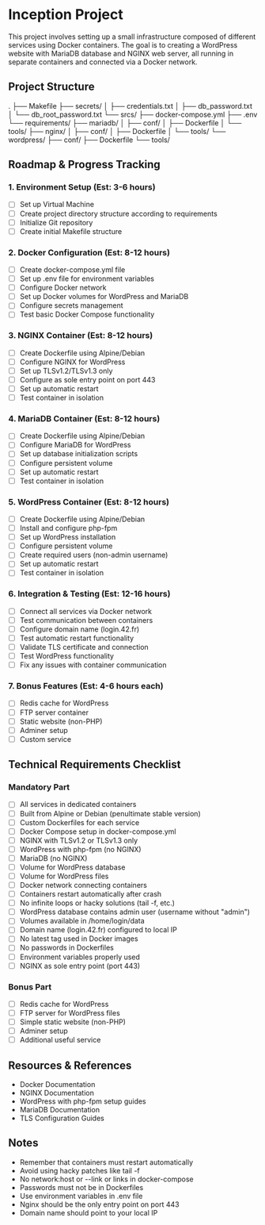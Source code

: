 # Inception Project

This project involves setting up a small infrastructure composed of different services using Docker containers. The goal is to creating a WordPress website with MariaDB database and NGINX web server, all running in separate containers and connected via a Docker network.

## Project Structure
.
├── Makefile
├── secrets/
│   ├── credentials.txt
│   ├── db_password.txt
│   └── db_root_password.txt
└── srcs/
    ├── docker-compose.yml
    ├── .env
    └── requirements/
        ├── mariadb/
        │   ├── conf/
        │   ├── Dockerfile
        │   └── tools/
        ├── nginx/
        │   ├── conf/
        │   ├── Dockerfile
        │   └── tools/
        └── wordpress/
            ├── conf/
            ├── Dockerfile
            └── tools/

## Roadmap & Progress Tracking

### 1. Environment Setup (Est: 3-6 hours)
- [ ] Set up Virtual Machine
- [ ] Create project directory structure according to requirements
- [ ] Initialize Git repository
- [ ] Create initial Makefile structure

### 2. Docker Configuration (Est: 8-12 hours)
- [ ] Create docker-compose.yml file
- [ ] Set up .env file for environment variables
- [ ] Configure Docker network
- [ ] Set up Docker volumes for WordPress and MariaDB
- [ ] Configure secrets management
- [ ] Test basic Docker Compose functionality

### 3. NGINX Container (Est: 8-12 hours)
- [ ] Create Dockerfile using Alpine/Debian
- [ ] Configure NGINX for WordPress
- [ ] Set up TLSv1.2/TLSv1.3 only
- [ ] Configure as sole entry point on port 443
- [ ] Set up automatic restart
- [ ] Test container in isolation

### 4. MariaDB Container (Est: 8-12 hours)
- [ ] Create Dockerfile using Alpine/Debian
- [ ] Configure MariaDB for WordPress
- [ ] Set up database initialization scripts
- [ ] Configure persistent volume
- [ ] Set up automatic restart
- [ ] Test container in isolation

### 5. WordPress Container (Est: 8-12 hours)
- [ ] Create Dockerfile using Alpine/Debian
- [ ] Install and configure php-fpm
- [ ] Set up WordPress installation
- [ ] Configure persistent volume
- [ ] Create required users (non-admin username)
- [ ] Set up automatic restart
- [ ] Test container in isolation

### 6. Integration & Testing (Est: 12-16 hours)
- [ ] Connect all services via Docker network
- [ ] Test communication between containers
- [ ] Configure domain name (login.42.fr)
- [ ] Test automatic restart functionality
- [ ] Validate TLS certificate and connection
- [ ] Test WordPress functionality
- [ ] Fix any issues with container communication

### 7. Bonus Features (Est: 4-6 hours each)
- [ ] Redis cache for WordPress
- [ ] FTP server container
- [ ] Static website (non-PHP)
- [ ] Adminer setup
- [ ] Custom service

## Technical Requirements Checklist

### Mandatory Part
- [ ] All services in dedicated containers
- [ ] Built from Alpine or Debian (penultimate stable version)
- [ ] Custom Dockerfiles for each service
- [ ] Docker Compose setup in docker-compose.yml
- [ ] NGINX with TLSv1.2 or TLSv1.3 only
- [ ] WordPress with php-fpm (no NGINX)
- [ ] MariaDB (no NGINX)
- [ ] Volume for WordPress database
- [ ] Volume for WordPress files
- [ ] Docker network connecting containers
- [ ] Containers restart automatically after crash
- [ ] No infinite loops or hacky solutions (tail -f, etc.)
- [ ] WordPress database contains admin user (username without "admin")
- [ ] Volumes available in /home/login/data
- [ ] Domain name (login.42.fr) configured to local IP
- [ ] No latest tag used in Docker images
- [ ] No passwords in Dockerfiles
- [ ] Environment variables properly used
- [ ] NGINX as sole entry point (port 443)

### Bonus Part
- [ ] Redis cache for WordPress
- [ ] FTP server for WordPress files
- [ ] Simple static website (non-PHP)
- [ ] Adminer setup
- [ ] Additional useful service

## Resources & References

- Docker Documentation
- NGINX Documentation
- WordPress with php-fpm setup guides
- MariaDB Documentation
- TLS Configuration Guides

## Notes

- Remember that containers must restart automatically
- Avoid using hacky patches like tail -f
- No network:host or --link or links in docker-compose
- Passwords must not be in Dockerfiles
- Use environment variables in .env file
- Nginx should be the only entry point on port 443
- Domain name should point to your local IP
